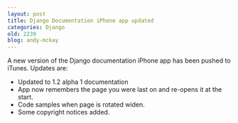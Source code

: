 ```yaml
---
layout: post
title: Django Documentation iPhone app updated
categories: Django
old: 2239
blog: andy-mckay
---
```

<p>A new version of the Django documentation iPhone app has been pushed to iTunes. Updates are:</p>
<ul>
<li>Updated to 1.2 alpha 1 documentation</li>
<li>App now remembers the page you were last on and re-opens it at the start.</li>
<li>Code samples when page is rotated widen.</li>
<li>Some copyright notices added.</li>
</ul>